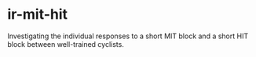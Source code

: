 # ir-mit-hit
Investigating the individual responses to a short MIT block and a short HIT block between well-trained cyclists.
